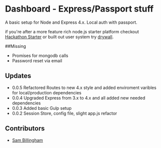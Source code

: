 Dashboard - Express/Passport stuff
===
A basic setup for Node and Express 4.x. Local auth with passport.

if you're after a more feature rich node.js starter platform checkout [Hackathon Starter](https://github.com/sahat/hackathon-starter "Hackathon Starter") or built out user system try [drywall](http://jedireza.github.io/drywall/ "drywall").

##Missing
- Promises for mongodb calls
- Password reset via email

## Updates
- 0.0.5 Refactored Routes to new 4.x style and added enviroment varibles for local/production  dependencies
- 0.0.4 Upgraded Express from 3.x to 4.x and all added new needed dependencies
- 0.0.3 Added basic Gulp setup
- 0.0.2 Session Store, config file, slight app.js refactor

## Contributors
- [Sam Billingham](https://www.twitter.com/sam_billingham)